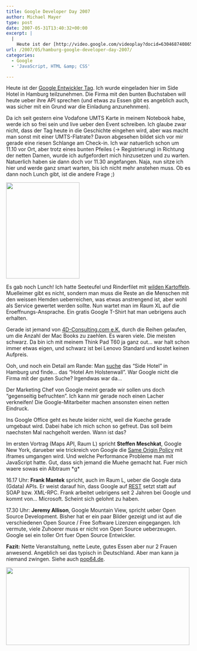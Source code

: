 ```yaml
---
title: Google Developer Day 2007
author: Michael Mayer
type: post
date: 2007-05-31T13:40:32+00:00
excerpt: |
  |
    Heute ist der [http://video.google.com/videoplay?docid=6304687408656696643 Google Entwickler Tag]. Ich wurde eingeladen hier im Side Hotel in Hamburg teilzunehmen. Die Firma mit den bunten Buchstaben will heute ueber ihre API sprechen (und etwas zu Essen gibt es angeblich auch, was sicher mit ein Grund war die Einladung anzunehnmen).
url: /2007/05/hamburg-google-developer-day-2007/
categories:
  - Google
  - 'JavaScript, HTML &amp; CSS'

---
```

Heute ist der [Google Entwickler Tag][1]. Ich wurde eingeladen hier im Side Hotel in Hamburg teilzunehmen. Die Firma mit den bunten Buchstaben will heute ueber ihre API sprechen (und etwas zu Essen gibt es angeblich auch, was sicher mit ein Grund war die Einladung anzunehnmen).

Da ich seit gestern eine Vodafone UMTS Karte in meinem Notebook habe, werde ich so frei sein und live ueber den Event schreiben. Ich glaube zwar nicht, dass der Tag heute in die Geschichte eingehen wird, aber was macht man sonst mit einer UMTS-Flatrate? Davon abgesehen bildet sich vor mir gerade eine riesen Schlange am Check-in. Ich war natuerlich schon um 11.10 vor Ort, aber trotz eines bunten Pfeiles (-> Registrierung) in Richtung der netten Damen, wurde ich aufgefordert mich hinzusetzen und zu warten. Natuerlich haben sie dann doch vor 11.30 angefangen. Naja, nun sitze ich hier und werde ganz smart warten, bis ich nicht mehr anstehen muss. Ob es dann noch Lunch gibt, ist die andere Frage ;)

[<img class="alignright size-full wp-image-768" title="Developer Day 2007" src="http://www.nulldevice.de/wp-content/uploads/2008/04/developer_day_2007.jpg" alt="" width="200" height="262" />][2]

Es gab noch Lunch! Ich hatte Seeteufel und Rinderfilet mit [wilden Kartoffeln][3]. Muelleimer gibt es nicht, sondern man muss die Reste an die Menschen mit den weissen Hemden ueberreichen, was etwas anstrengend ist, aber wohl als Service gewertet werden sollte. Nun wartet man im Raum XL auf die Eroeffnungs-Ansprache. Ein gratis Google T-Shirt hat man uebrigens auch erhalten.

Gerade ist jemand von [4D-Consulting.com e.K.][4] durch die Reihen gelaufen, um die Anzahl der Mac Books zu zaehlen. Es waren viele. Die meisten schwarz. Da bin ich mit meinem Think Pad T60 ja ganz out&#8230; war halt schon immer etwas eigen, und schwarz ist bei Lenovo Standard und kostet keinen Aufpreis.

Ooh, und noch ein Detail am Rande: Man [suche][5] das &#8220;Side Hotel&#8221; in Hamburg und finde&#8230; das &#8220;Hotel Am Holstenwall&#8221;. War Google nicht die Firma mit der guten Suche? Irgendwas war da&#8230;

Der Marketing Chef von Google meint gerade wir sollen uns doch &#8220;gegenseitig befruchten&#8221;. Ich kann mir gerade noch einen Lacher verkneifen! Die Google-Mitarbeiter machen ansonsten einen netten Eindruck.

Ins Google Office geht es heute leider nicht, weil die Kueche gerade umgebaut wird. Dabei habe ich mich schon so gefreut. Das soll beim naechsten Mal nachgeholt werden. Wann ist das?

Im ersten Vortrag (Maps API, Raum L) spricht **Steffen Meschkat**, Google New York, darueber wie trickreich von Google die [Same Origin Policy][6] mit iframes umgangen wird. Und welche Performance Probleme man mit JavaScript hatte. Gut, dass sich jemand die Muehe gemacht hat. Fuer mich waere sowas ein Albtraum \*g\*

16.17 Uhr: **Frank Mantek** spricht, auch im Raum L, ueber die Google data (Gdata) APIs. Er weist darauf hin, dass Google auf [REST][7] setzt statt auf SOAP bzw. XML-RPC. Frank arbeitet uebrigens seit 2 Jahren bei Google und kommt von&#8230; Microsoft. Scheint sich gelohnt zu haben.

17.30 Uhr: **Jeremy Allison**, Google Mountain View, spricht ueber Open Source Development. Bisher hat er ein paar Bilder gezeigt und ist auf die verschiedenen Open Source / Free Software Lizenzen eingegangen. Ich vermute, viele Zuhoerer muss er nicht von Open Source ueberzeugen. Google sei ein toller Ort fuer Open Source Entwickler.

**Fazit:** Nette Veranstaltung, nette Leute, gutes Essen aber nur 2 Frauen anwesend. Angeblich sei das typisch in Deutschland. Aber man kann ja niemand zwingen. Siehe auch [pop64.de][8].

[<img class="aligncenter size-full wp-image-769" title="Google Helicopter" src="http://www.nulldevice.de/wp-content/uploads/2008/04/google_helicopter.jpg" alt="" width="500" height="212" />][9]

 [1]: http://video.google.com/videoplay?docid=6304687408656696643
 [2]: http://www.nulldevice.de/wp-content/uploads/2008/04/developer_day_2007.jpg
 [3]: http://www.webkoch.de/rezept/48583,Wilde+Kartoffeln
 [4]: http://www.4d-consulting.com/
 [5]: http://www.google.de/maps?hl=de&q=side%20hotel&near=Hamburg&ie=UTF8&ll=53.557493%2C9.986143&spn=0.030285%2C0.076389&z=14&iwloc=A&om=1
 [6]: http://www.mozilla.org/projects/security/components/same-origin.html
 [7]: http://en.wikipedia.org/wiki/Representational_State_Transfer
 [8]: http://www.pop64.de/blog/2007/05/31/fazit-google-developer-day-hamburg/
 [9]: http://www.nulldevice.de/wp-content/uploads/2008/04/google_helicopter.jpg